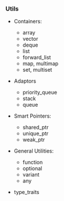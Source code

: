 ### Utils

*   Containers:
    *   array
    *   vector
    *   deque
    *   list
    *   forward_list
    *   map, multimap
    *   set, multiset

*   Adaptors
    *   priority_queue
    *   stack
    *   queue

*   Smart Pointers:
    *   shared_ptr
    *   unique_ptr
    *   weak_ptr

*   General Utilities:
    *   function
    *   optional
    *   variant
    *   any

*   type_traits